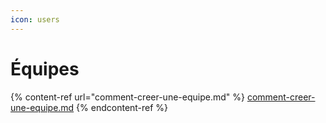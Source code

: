 ```yaml
---
icon: users
---
```


# Équipes

{% content-ref url="comment-creer-une-equipe.md" %}
[comment-creer-une-equipe.md](comment-creer-une-equipe.md)
{% endcontent-ref %}